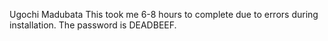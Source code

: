 Ugochi Madubata
This took me 6-8 hours to complete due to errors during installation.
The password is DEADBEEF.